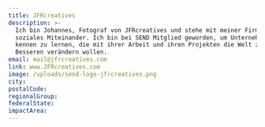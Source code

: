 ```yaml
---
title: JFRcreatives
description: >-
  Ich bin Johannes, Fotograf von JFRcreatives und stehe mit meiner Firma für ein
  soziales Miteinander. Ich bin bei SEND Mitglied geworden, um Unternehmer*innen
  kennen zu lernen, die mit ihrer Arbeit und ihren Projekten die Welt zum
  Besseren verändern wollen. 
email: mail@jfrcreatives.com
link: www.JFRcreatives.com
image: /uploads/send-logo-jfrcreatives.png
city:
postalCode:
regionalGroup:
federalState:
impactArea:
---
```


